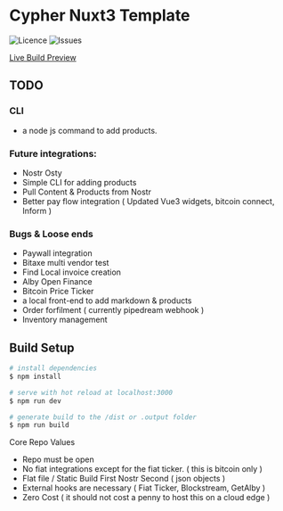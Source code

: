# Cypher Nuxt3 Template

![Licence](https://img.shields.io/github/license/cypher-space/V0.9-Beta) ![Issues](https://img.shields.io/github/issues/cypher-space/V0.9-Beta) 

<a href="https://demo.cypher.space" target="_blank">
Live Build Preview
</a>


## TODO
### CLI
- a node js command to add products.

### Future integrations:
- Nostr Osty 
- Simple CLI for adding products
- Pull Content & Products from Nostr
- Better pay flow integration ( Updated Vue3 widgets, bitcoin connect, Inform )

### Bugs & Loose ends
- Paywall integration 
- Bitaxe multi vendor test 
- Find Local invoice creation
- Alby Open Finance
- Bitcoin Price Ticker
- a local front-end to add markdown & products
- Order forfilment ( currently pipedream webhook )
- Inventory management 



## Build Setup

```bash
# install dependencies
$ npm install

# serve with hot reload at localhost:3000
$ npm run dev

# generate build to the /dist or .output folder
$ npm run build


```


Core Repo Values

- Repo must be open 
- No fiat integrations except for the fiat ticker. ( this is bitcoin only )
- Flat file / Static Build First Nostr Second ( json objects )
- External hooks are necessary ( Fiat Ticker, Blockstream, GetAlby )
- Zero Cost ( it should not cost a penny to host this on a cloud edge )